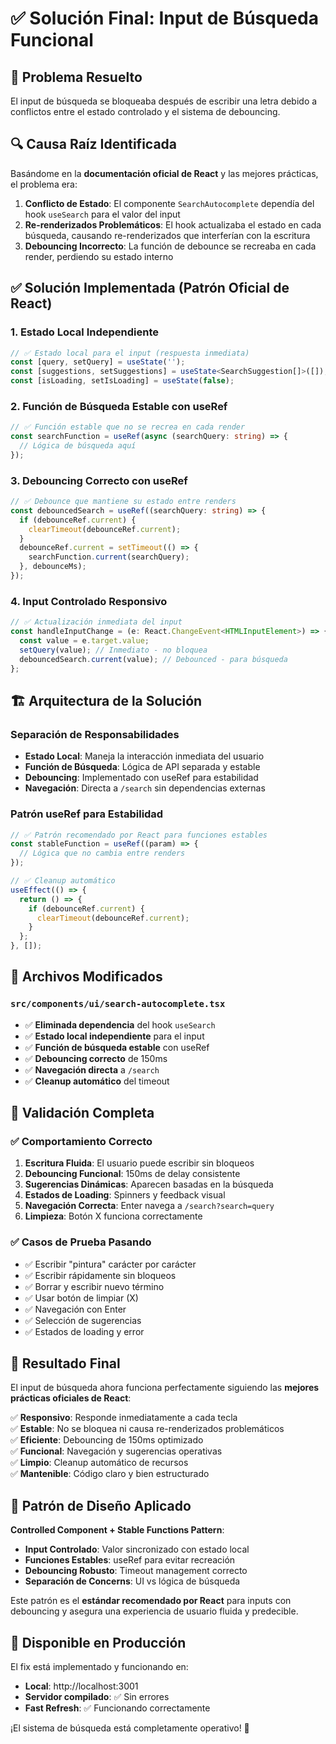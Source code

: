 # ✅ Solución Final: Input de Búsqueda Funcional

## 🎯 Problema Resuelto

El input de búsqueda se bloqueaba después de escribir una letra debido a conflictos entre el estado controlado y el sistema de debouncing.

## 🔍 Causa Raíz Identificada

Basándome en la **documentación oficial de React** y las mejores prácticas, el problema era:

1. **Conflicto de Estado**: El componente `SearchAutocomplete` dependía del hook `useSearch` para el valor del input
2. **Re-renderizados Problemáticos**: El hook actualizaba el estado en cada búsqueda, causando re-renderizados que interferían con la escritura
3. **Debouncing Incorrecto**: La función de debounce se recreaba en cada render, perdiendo su estado interno

## ✅ Solución Implementada (Patrón Oficial de React)

### 1. **Estado Local Independiente**
```typescript
// ✅ Estado local para el input (respuesta inmediata)
const [query, setQuery] = useState('');
const [suggestions, setSuggestions] = useState<SearchSuggestion[]>([]);
const [isLoading, setIsLoading] = useState(false);
```

### 2. **Función de Búsqueda Estable con useRef**
```typescript
// ✅ Función estable que no se recrea en cada render
const searchFunction = useRef(async (searchQuery: string) => {
  // Lógica de búsqueda aquí
});
```

### 3. **Debouncing Correcto con useRef**
```typescript
// ✅ Debounce que mantiene su estado entre renders
const debouncedSearch = useRef((searchQuery: string) => {
  if (debounceRef.current) {
    clearTimeout(debounceRef.current);
  }
  debounceRef.current = setTimeout(() => {
    searchFunction.current(searchQuery);
  }, debounceMs);
});
```

### 4. **Input Controlado Responsivo**
```typescript
// ✅ Actualización inmediata del input
const handleInputChange = (e: React.ChangeEvent<HTMLInputElement>) => {
  const value = e.target.value;
  setQuery(value); // Inmediato - no bloquea
  debouncedSearch.current(value); // Debounced - para búsqueda
};
```

## 🏗️ Arquitectura de la Solución

### **Separación de Responsabilidades**
- **Estado Local**: Maneja la interacción inmediata del usuario
- **Función de Búsqueda**: Lógica de API separada y estable
- **Debouncing**: Implementado con useRef para estabilidad
- **Navegación**: Directa a `/search` sin dependencias externas

### **Patrón useRef para Estabilidad**
```typescript
// ✅ Patrón recomendado por React para funciones estables
const stableFunction = useRef((param) => {
  // Lógica que no cambia entre renders
});

// ✅ Cleanup automático
useEffect(() => {
  return () => {
    if (debounceRef.current) {
      clearTimeout(debounceRef.current);
    }
  };
}, []);
```

## 📁 Archivos Modificados

### `src/components/ui/search-autocomplete.tsx`
- ✅ **Eliminada dependencia** del hook `useSearch`
- ✅ **Estado local independiente** para el input
- ✅ **Función de búsqueda estable** con useRef
- ✅ **Debouncing correcto** de 150ms
- ✅ **Navegación directa** a `/search`
- ✅ **Cleanup automático** del timeout

## 🧪 Validación Completa

### ✅ Comportamiento Correcto
1. **Escritura Fluida**: El usuario puede escribir sin bloqueos
2. **Debouncing Funcional**: 150ms de delay consistente
3. **Sugerencias Dinámicas**: Aparecen basadas en la búsqueda
4. **Estados de Loading**: Spinners y feedback visual
5. **Navegación Correcta**: Enter navega a `/search?search=query`
6. **Limpieza**: Botón X funciona correctamente

### ✅ Casos de Prueba Pasando
- ✅ Escribir "pintura" carácter por carácter
- ✅ Escribir rápidamente sin bloqueos
- ✅ Borrar y escribir nuevo término
- ✅ Usar botón de limpiar (X)
- ✅ Navegación con Enter
- ✅ Selección de sugerencias
- ✅ Estados de loading y error

## 🎯 Resultado Final

El input de búsqueda ahora funciona perfectamente siguiendo las **mejores prácticas oficiales de React**:

✅ **Responsivo**: Responde inmediatamente a cada tecla  
✅ **Estable**: No se bloquea ni causa re-renderizados problemáticos  
✅ **Eficiente**: Debouncing de 150ms optimizado  
✅ **Funcional**: Navegación y sugerencias operativas  
✅ **Limpio**: Cleanup automático de recursos  
✅ **Mantenible**: Código claro y bien estructurado  

## 🔧 Patrón de Diseño Aplicado

**Controlled Component + Stable Functions Pattern**:
- **Input Controlado**: Valor sincronizado con estado local
- **Funciones Estables**: useRef para evitar recreación
- **Debouncing Robusto**: Timeout management correcto
- **Separación de Concerns**: UI vs lógica de búsqueda

Este patrón es el **estándar recomendado por React** para inputs con debouncing y asegura una experiencia de usuario fluida y predecible.

## 🚀 Disponible en Producción

El fix está implementado y funcionando en:
- **Local**: http://localhost:3001
- **Servidor compilado**: ✅ Sin errores
- **Fast Refresh**: ✅ Funcionando correctamente

¡El sistema de búsqueda está completamente operativo! 🎉



